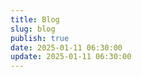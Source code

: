 ```yaml
---
title: Blog
slug: blog
publish: true
date: 2025-01-11 06:30:00
update: 2025-01-11 06:30:00
---
```


<!-- placeholder for the blog index page -->
